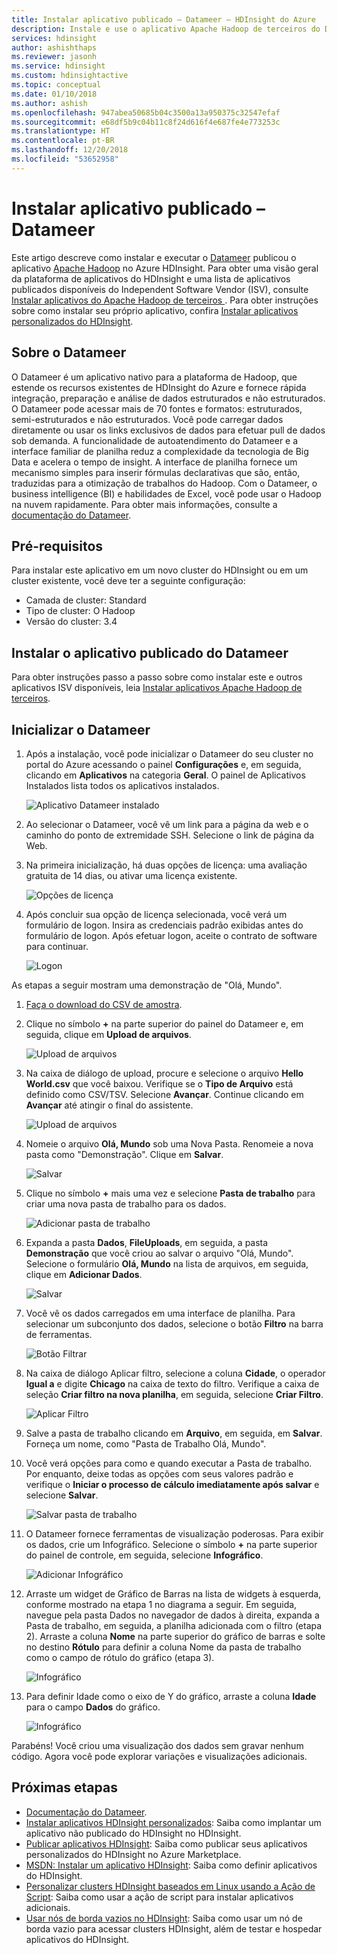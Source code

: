 ```yaml
---
title: Instalar aplicativo publicado – Datameer – HDInsight do Azure
description: Instale e use o aplicativo Apache Hadoop de terceiros do Datameer.
services: hdinsight
author: ashishthaps
ms.reviewer: jasonh
ms.service: hdinsight
ms.custom: hdinsightactive
ms.topic: conceptual
ms.date: 01/10/2018
ms.author: ashish
ms.openlocfilehash: 947abea50685b04c3500a13a950375c32547efaf
ms.sourcegitcommit: e68df5b9c04b11c8f24d616f4e687fe4e773253c
ms.translationtype: HT
ms.contentlocale: pt-BR
ms.lasthandoff: 12/20/2018
ms.locfileid: "53652958"
---
```

# <a name="install-published-application---datameer"></a>Instalar aplicativo publicado – Datameer

Este artigo descreve como instalar e executar o [Datameer](https://www.datameer.com/) publicou o aplicativo [Apache Hadoop](https://hadoop.apache.org/) no Azure HDInsight. Para obter uma visão geral da plataforma de aplicativos do HDInsight e uma lista de aplicativos publicados disponíveis do Independent Software Vendor (ISV), consulte [ Instalar aplicativos do Apache Hadoop de terceiros ](hdinsight-apps-install-applications.md). Para obter instruções sobre como instalar seu próprio aplicativo, confira [Instalar aplicativos personalizados do HDInsight](hdinsight-apps-install-custom-applications.md).

## <a name="about-datameer"></a>Sobre o Datameer

O Datameer é um aplicativo nativo para a plataforma de Hadoop, que estende os recursos existentes de HDInsight do Azure e fornece rápida integração, preparação e análise de dados estruturados e não estruturados. O Datameer pode acessar mais de 70 fontes e formatos: estruturados, semi-estruturados e não estruturados. Você pode carregar dados diretamente ou usar os links exclusivos de dados para efetuar pull de dados sob demanda. A funcionalidade de autoatendimento do Datameer e a interface familiar de planilha reduz a complexidade da tecnologia de Big Data e acelera o tempo de insight. A interface de planilha fornece um mecanismo simples para inserir fórmulas declarativas que são, então, traduzidas para a otimização de trabalhos do Hadoop. Com o Datameer, o business intelligence (BI) e habilidades de Excel, você pode usar o Hadoop na nuvem rapidamente. Para obter mais informações, consulte a [documentação do Datameer](https://www.datameer.com/documentation/display/DAS50/Home?ls=Partners&lsd=Microsoft&c=Partners&cd=Microsoft).

## <a name="prerequisites"></a>Pré-requisitos

Para instalar este aplicativo em um novo cluster do HDInsight ou em um cluster existente, você deve ter a seguinte configuração:

* Camada de cluster: Standard
* Tipo de cluster: O Hadoop
* Versão do cluster: 3.4

## <a name="install-the-datameer-published-application"></a>Instalar o aplicativo publicado do Datameer

Para obter instruções passo a passo sobre como instalar este e outros aplicativos ISV disponíveis, leia [Instalar aplicativos Apache Hadoop de terceiros](hdinsight-apps-install-applications.md).

## <a name="launch-datameer"></a>Inicializar o Datameer

1. Após a instalação, você pode inicializar o Datameer do seu cluster no portal do Azure acessando o painel **Configurações** e, em seguida, clicando em **Aplicativos** na categoria **Geral**. O painel de Aplicativos Instalados lista todos os aplicativos instalados.

    ![Aplicativo Datameer instalado](./media/hdinsight-apps-install-datameer/datameer-app.png)

2. Ao selecionar o Datameer, você vê um link para a página da web e o caminho do ponto de extremidade SSH. Selecione o link de página da Web.

3. Na primeira inicialização, há duas opções de licença: uma avaliação gratuita de 14 dias, ou ativar uma licença existente.

    ![Opções de licença](./media/hdinsight-apps-install-datameer/license.png)

4. Após concluir sua opção de licença selecionada, você verá um formulário de logon. Insira as credenciais padrão exibidas antes do formulário de logon. Após efetuar logon, aceite o contrato de software para continuar.

    ![Logon](./media/hdinsight-apps-install-datameer/login.png)

As etapas a seguir mostram uma demonstração de "Olá, Mundo".

1. [Faça o download do CSV de amostra](https://datameer.box.com/s/wzzw27za3agic4yjj8zrn6vfrph0ppnf).

2. Clique no símbolo **+** na parte superior do painel do Datameer e, em seguida, clique em **Upload de arquivos**.

    ![Upload de arquivos](./media/hdinsight-apps-install-datameer/upload.png)

3. Na caixa de diálogo de upload, procure e selecione o arquivo **Hello World.csv** que você baixou. Verifique se o **Tipo de Arquivo** está definido como CSV/TSV. Selecione **Avançar**. Continue clicando em **Avançar** até atingir o final do assistente.

    ![Upload de arquivos](./media/hdinsight-apps-install-datameer/upload-browse.png)

4. Nomeie o arquivo **Olá, Mundo** sob uma Nova Pasta. Renomeie a nova pasta como "Demonstração". Clique em **Salvar**.

    ![Salvar](./media/hdinsight-apps-install-datameer/save.png)

5. Clique no símbolo **+** mais uma vez e selecione **Pasta de trabalho** para criar uma nova pasta de trabalho para os dados.

    ![Adicionar pasta de trabalho](./media/hdinsight-apps-install-datameer/add-workbook.png)

6. Expanda a pasta **Dados**, **FileUploads**, em seguida, a pasta **Demonstração** que você criou ao salvar o arquivo "Olá, Mundo". Selecione o formulário **Olá, Mundo** na lista de arquivos, em seguida, clique em **Adicionar Dados**.

    ![Salvar](./media/hdinsight-apps-install-datameer/select-file.png)

7. Você vê os dados carregados em uma interface de planilha. Para selecionar um subconjunto dos dados, selecione o botão **Filtro** na barra de ferramentas.

    ![Botão Filtrar](./media/hdinsight-apps-install-datameer/filter-button.png)

8. Na caixa de diálogo Aplicar filtro, selecione a coluna **Cidade**, o operador **Igual a** e digite **Chicago** na caixa de texto do filtro. Verifique a caixa de seleção **Criar filtro na nova planilha**, em seguida, selecione **Criar Filtro**.

    ![Aplicar Filtro](./media/hdinsight-apps-install-datameer/apply-filter.png)

9. Salve a pasta de trabalho clicando em **Arquivo**, em seguida, em **Salvar**. Forneça um nome, como "Pasta de Trabalho Olá, Mundo".

10. Você verá opções para como e quando executar a Pasta de trabalho. Por enquanto, deixe todas as opções com seus valores padrão e verifique o **Iniciar o processo de cálculo imediatamente após salvar** e selecione **Salvar**.

    ![Salvar pasta de trabalho](./media/hdinsight-apps-install-datameer/save-workbook.png)

11. O Datameer fornece ferramentas de visualização poderosas. Para exibir os dados, crie um Infográfico. Selecione o símbolo **+** na parte superior do painel de controle, em seguida, selecione **Infográfico**.

    ![Adicionar Infográfico](./media/hdinsight-apps-install-datameer/infographic-button.png)

12. Arraste um widget de Gráfico de Barras na lista de widgets à esquerda, conforme mostrado na etapa 1 no diagrama a seguir. Em seguida, navegue pela pasta Dados no navegador de dados à direita, expanda a Pasta de trabalho, em seguida, a planilha adicionada com o filtro (etapa 2). Arraste a coluna **Nome** na parte superior do gráfico de barras e solte no destino **Rótulo** para definir a coluna Nome da pasta de trabalho como o campo de rótulo do gráfico (etapa 3).

    ![Infográfico](./media/hdinsight-apps-install-datameer/infographic.png)

13. Para definir Idade como o eixo de Y do gráfico, arraste a coluna **Idade** para o campo **Dados** do gráfico.

    ![Infográfico](./media/hdinsight-apps-install-datameer/infographic-age.png)

Parabéns! Você criou uma visualização dos dados sem gravar nenhum código. Agora você pode explorar variações e visualizações adicionais.

## <a name="next-steps"></a>Próximas etapas

* [Documentação do Datameer](https://www.datameer.com/documentation/display/DAS50/Home?ls=Partners&lsd=Microsoft&c=Partners&cd=Microsoft).
* [Instalar aplicativos HDInsight personalizados](hdinsight-apps-install-custom-applications.md): Saiba como implantar um aplicativo não publicado do HDInsight no HDInsight.
* [Publicar aplicativos HDInsight](hdinsight-apps-publish-applications.md): Saiba como publicar seus aplicativos personalizados do HDInsight no Azure Marketplace.
* [MSDN: Instalar um aplicativo HDInsight](https://msdn.microsoft.com/library/mt706515.aspx): Saiba como definir aplicativos do HDInsight.
* [Personalizar clusters HDInsight baseados em Linux usando a Ação de Script](hdinsight-hadoop-customize-cluster-linux.md): Saiba como usar a ação de script para instalar aplicativos adicionais.
* [Usar nós de borda vazios no HDInsight](hdinsight-apps-use-edge-node.md): Saiba como usar um nó de borda vazio para acessar clusters HDInsight, além de testar e hospedar aplicativos do HDInsight.
